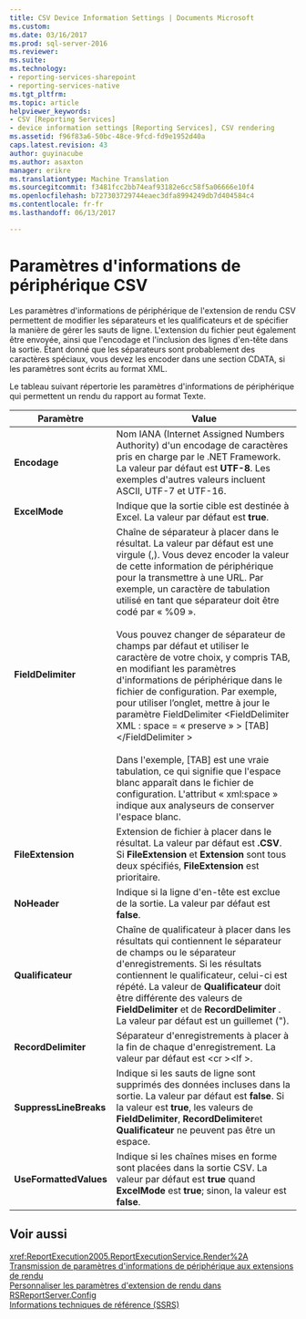 ```yaml
---
title: CSV Device Information Settings | Documents Microsoft
ms.custom: 
ms.date: 03/16/2017
ms.prod: sql-server-2016
ms.reviewer: 
ms.suite: 
ms.technology:
- reporting-services-sharepoint
- reporting-services-native
ms.tgt_pltfrm: 
ms.topic: article
helpviewer_keywords:
- CSV [Reporting Services]
- device information settings [Reporting Services], CSV rendering
ms.assetid: f96f83a6-50bc-48ce-9fcd-fd9e1952d40a
caps.latest.revision: 43
author: guyinacube
ms.author: asaxton
manager: erikre
ms.translationtype: Machine Translation
ms.sourcegitcommit: f3481fcc2bb74eaf93182e6cc58f5a06666e10f4
ms.openlocfilehash: b727303729744eaec3dfa8994249db7d404584c4
ms.contentlocale: fr-fr
ms.lasthandoff: 06/13/2017

---
```

# <a name="csv-device-information-settings"></a>Paramètres d'informations de périphérique CSV
  Les paramètres d'informations de périphérique de l'extension de rendu CSV permettent de modifier les séparateurs et les qualificateurs et de spécifier la manière de gérer les sauts de ligne. L'extension du fichier peut également être envoyée, ainsi que l'encodage et l'inclusion des lignes d'en-tête dans la sortie. Étant donné que les séparateurs sont probablement des caractères spéciaux, vous devez les encoder dans une section CDATA, si les paramètres sont écrits au format XML.  
  
 Le tableau suivant répertorie les paramètres d'informations de périphérique qui permettent un rendu du rapport au format Texte.  
  
|Paramètre|Value|  
|-------------|-----------|  
|**Encodage**|Nom IANA (Internet Assigned Numbers Authority) d'un encodage de caractères pris en charge par le .NET Framework. La valeur par défaut est **UTF-8**. Les exemples d'autres valeurs incluent ASCII, UTF-7 et UTF-16.|  
|**ExcelMode**|Indique que la sortie cible est destinée à Excel. La valeur par défaut est **true**.|  
|**FieldDelimiter**|Chaîne de séparateur à placer dans le résultat. La valeur par défaut est une virgule (,). Vous devez encoder la valeur de cette information de périphérique pour la transmettre à une URL. Par exemple, un caractère de tabulation utilisé en tant que séparateur doit être codé par « %09 ».<br /><br /> Vous pouvez changer de séparateur de champs par défaut et utiliser le caractère de votre choix, y compris TAB, en modifiant les paramètres d'informations de périphérique dans le fichier de configuration. Par exemple, pour utiliser l’onglet, mettre à jour le paramètre FieldDelimiter \<FieldDelimiter XML : space = « preserve » > [TAB]\</FieldDelimiter ><br /><br /> Dans l'exemple, [TAB] est une vraie tabulation, ce qui signifie que l'espace blanc apparaît dans le fichier de configuration. L'attribut « xml:space » indique aux analyseurs de conserver l'espace blanc.|  
|**FileExtension**|Extension de fichier à placer dans le résultat. La valeur par défaut est **.CSV**. Si **FileExtension** et **Extension** sont tous deux spécifiés, **FileExtension** est prioritaire.|  
|**NoHeader**|Indique si la ligne d'en-tête est exclue de la sortie. La valeur par défaut est **false**.|  
|**Qualificateur**|Chaîne de qualificateur à placer dans les résultats qui contiennent le séparateur de champs ou le séparateur d'enregistrements. Si les résultats contiennent le qualificateur, celui-ci est répété. La valeur de **Qualificateur** doit être différente des valeurs de **FieldDelimiter** et de **RecordDelimiter** . La valeur par défaut est un guillemet (").|  
|**RecordDelimiter**|Séparateur d'enregistrements à placer à la fin de chaque d'enregistrement. La valeur par défaut est \<cr >\<lf >.|  
|**SuppressLineBreaks**|Indique si les sauts de ligne sont supprimés des données incluses dans la sortie. La valeur par défaut est **false**. Si la valeur est **true**, les valeurs de **FieldDelimiter**, **RecordDelimiter**et **Qualificateur** ne peuvent pas être un espace.|  
|**UseFormattedValues**|Indique si les chaînes mises en forme sont placées dans la sortie CSV. La valeur par défaut est **true** quand **ExcelMode** est **true**; sinon, la valeur est **false**.|  
  
## <a name="see-also"></a>Voir aussi  
 <xref:ReportExecution2005.ReportExecutionService.Render%2A>   
 [Transmission de paramètres d'informations de périphérique aux extensions de rendu](../reporting-services/report-server-web-service/net-framework/passing-device-information-settings-to-rendering-extensions.md)   
 [Personnaliser les paramètres d'extension de rendu dans RSReportServer.Config](../reporting-services/customize-rendering-extension-parameters-in-rsreportserver-config.md)   
 [Informations techniques de référence &#40;SSRS&#41;](../reporting-services/technical-reference-ssrs.md)  
  
  
